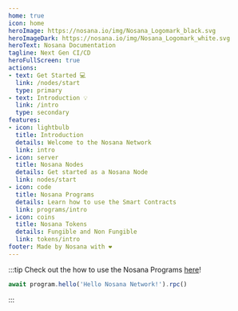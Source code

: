 ```yaml
---
home: true
icon: home
heroImage: https://nosana.io/img/Nosana_Logomark_black.svg
heroImageDark: https://nosana.io/img/Nosana_Logomark_white.svg
heroText: Nosana Documentation
tagline: Next Gen CI/CD
heroFullScreen: true
actions:
- text: Get Started 💻
  link: /nodes/start
  type: primary
- text: Introduction 💡
  link: /intro
  type: secondary
features:
- icon: lightbulb
  title: Introduction
  details: Welcome to the Nosana Network
  link: intro
- icon: server
  title: Nosana Nodes
  details: Get started as a Nosana Node
  link: nodes/start
- icon: code
  title: Nosana Programs
  details: Learn how to use the Smart Contracts
  link: programs/intro
- icon: coins
  title: Nosana Tokens
  details: Fungible and Non Fungible
  link: tokens/intro
footer: Made by Nosana with ❤️
---
```


:::tip
Check out the how to use the Nosana Programs [here](/programs/intro)!
```typescript
await program.hello('Hello Nosana Network!').rpc()
```
:::
